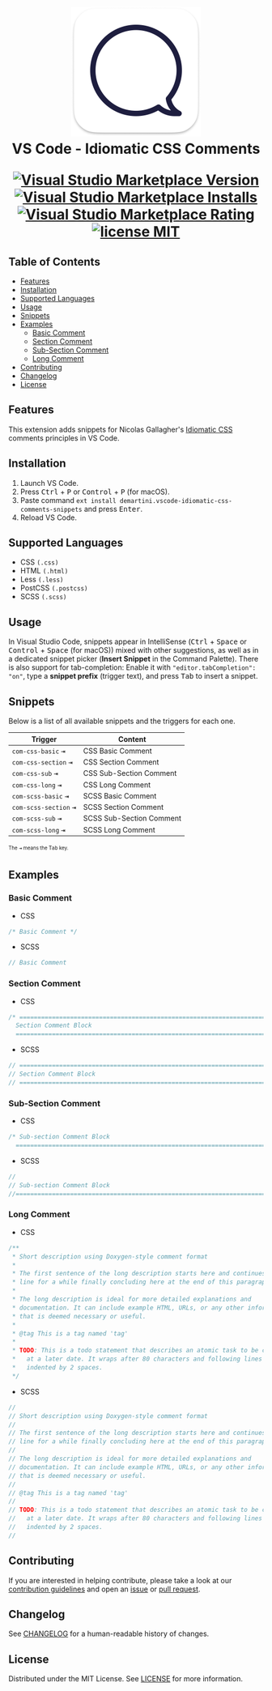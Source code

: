 <h1 align="center">
  <a href="https://marketplace.visualstudio.com/items?itemName=demartini.vscode-idiomatic-css-comments-snippets">
    <img width="256" src="./images/icon.png" alt="Logo">
  </a>
  <div>VS Code - Idiomatic CSS Comments</div>

  [![Visual Studio Marketplace Version][version-badge]][marketplace-link] [![Visual Studio Marketplace Installs][installs-badge]][marketplace-link] [![Visual Studio Marketplace Rating][rating-badge]][marketplace-link] [![license MIT][license-badge]][license-link]
</h1>

## Table of Contents <!-- omit in toc -->

- [Features](#features)
- [Installation](#installation)
- [Supported Languages](#supported-languages)
- [Usage](#usage)
- [Snippets](#snippets)
- [Examples](#examples)
  - [Basic Comment](#basic-comment)
  - [Section Comment](#section-comment)
  - [Sub-Section Comment](#sub-section-comment)
  - [Long Comment](#long-comment)
- [Contributing](#contributing)
- [Changelog](#changelog)
- [License](#license)

## Features

This extension adds snippets for Nicolas Gallagher's [Idiomatic CSS][idiomatic-css-link] comments principles in VS Code.

## Installation

1. Launch VS Code.
2. Press <kbd>Ctrl</kbd> + <kbd>P</kbd> or <kbd>Control</kbd> + <kbd>P</kbd> (for macOS).
3. Paste command `ext install demartini.vscode-idiomatic-css-comments-snippets` and press <kbd>Enter</kbd>.
4. Reload VS Code.

## Supported Languages

- CSS `(.css)`
- HTML `(.html)`
- Less `(.less)`
- PostCSS `(.postcss)`
- SCSS `(.scss)`

## Usage

In Visual Studio Code, snippets appear in IntelliSense (<kbd>Ctrl</kbd> + <kbd>Space</kbd> or <kbd>Control</kbd> + <kbd>Space</kbd> (for macOS)) mixed with other suggestions, as well as in a dedicated snippet picker (**Insert Snippet** in the Command Palette). There is also support for tab-completion: Enable it with `"editor.tabCompletion": "on"`, type a **snippet prefix** (trigger text), and press <kbd>Tab</kbd> to insert a snippet.

## Snippets

Below is a list of all available snippets and the triggers for each one.

| Trigger                         | Content                  |
| ------------------------------- | ------------------------ |
| `com-css-basic` <kbd>⇥</kbd>    | CSS Basic Comment        |
| `com-css-section` <kbd>⇥</kbd>  | CSS Section Comment      |
| `com-css-sub` <kbd>⇥</kbd>      | CSS Sub-Section Comment  |
| `com-css-long` <kbd>⇥</kbd>     | CSS Long Comment         |
| `com-scss-basic` <kbd>⇥</kbd>   | SCSS Basic Comment       |
| `com-scss-section` <kbd>⇥</kbd> | SCSS Section Comment     |
| `com-scss-sub` <kbd>⇥</kbd>     | SCSS Sub-Section Comment |
| `com-scss-long` <kbd>⇥</kbd>    | SCSS Long Comment        |

<sub><sup>The <kbd>⇥</kbd> means the <kbd>Tab</kbd> key.</sup></sub>

## Examples

### Basic Comment

- CSS

```css
/* Basic Comment */
```

- SCSS

```scss
// Basic Comment
```

### Section Comment

- CSS

```css
/* ==========================================================================
  Section Comment Block
  ========================================================================== */
```

- SCSS

```scss
// ==========================================================================
// Section Comment Block
// ==========================================================================
```

### Sub-Section Comment

- CSS

```css
/* Sub-section Comment Block
  ========================================================================== */
```

- SCSS

```scss
//
// Sub-section Comment Block
//==========================================================================
```

### Long Comment

- CSS

```css
/**
 * Short description using Doxygen-style comment format
 *
 * The first sentence of the long description starts here and continues on this
 * line for a while finally concluding here at the end of this paragraph.
 *
 * The long description is ideal for more detailed explanations and
 * documentation. It can include example HTML, URLs, or any other information
 * that is deemed necessary or useful.
 *
 * @tag This is a tag named 'tag'
 *
 * TODO: This is a todo statement that describes an atomic task to be completed
 *   at a later date. It wraps after 80 characters and following lines are
 *   indented by 2 spaces.
 */
```

- SCSS

```scss
//
// Short description using Doxygen-style comment format
//
// The first sentence of the long description starts here and continues on this
// line for a while finally concluding here at the end of this paragraph.
//
// The long description is ideal for more detailed explanations and
// documentation. It can include example HTML, URLs, or any other information
// that is deemed necessary or useful.
//
// @tag This is a tag named 'tag'
//
// TODO: This is a todo statement that describes an atomic task to be completed
//   at a later date. It wraps after 80 characters and following lines are
//   indented by 2 spaces.
//
```

## Contributing

If you are interested in helping contribute, please take a look at our [contribution guidelines][contributing-link] and open an [issue][issue-link] or [pull request][pull-request-link].

## Changelog

See [CHANGELOG][changelog-link] for a human-readable history of changes.

## License

Distributed under the MIT License. See [LICENSE][license-link] for more information.

[changelog-link]: ./CHANGELOG.md
[contributing-link]: https://github.com/demartini/.github/blob/main/CONTRIBUTING.md
[idiomatic-css-link]: https://github.com/necolas/idiomatic-css#3-comments
[installs-badge]: https://img.shields.io/visual-studio-marketplace/i/demartini.vscode-idiomatic-css-comments-snippets?style=flat-square&labelColor=292a44&color=663399
[issue-link]: https://github.com/demartini/vscode-idiomatic-css-comments-snippets/issues
[license-badge]: https://img.shields.io/github/license/demartini/vscode-idiomatic-css-comments-snippets?style=flat-square&labelColor=292a44&color=663399
[license-link]: ./LICENSE
[marketplace-link]: https://marketplace.visualstudio.com/items?itemName=demartini.vscode-idiomatic-css-comments-snippets
[pull-request-link]: https://github.com/demartini/vscode-idiomatic-css-comments-snippets/pulls
[rating-badge]: https://img.shields.io/visual-studio-marketplace/r/demartini.vscode-idiomatic-css-comments-snippets?style=flat-square&labelColor=292a44&color=663399
[version-badge]: https://img.shields.io/visual-studio-marketplace/v/demartini.vscode-idiomatic-css-comments-snippets?style=flat-square&labelColor=292a44&color=663399
